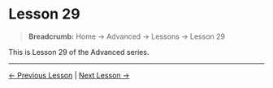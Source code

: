 # Lesson 29

> **Breadcrumb:** Home → Advanced → Lessons → Lesson 29

This is Lesson 29 of the Advanced series.

---

[← Previous Lesson](lesson_28.md) | [Next Lesson →](lesson_30.md)

